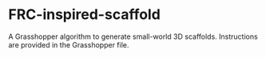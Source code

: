# FRC-inspired-scaffold

A Grasshopper algorithm to generate small-world 3D scaffolds. Instructions are provided in the Grasshopper file.
